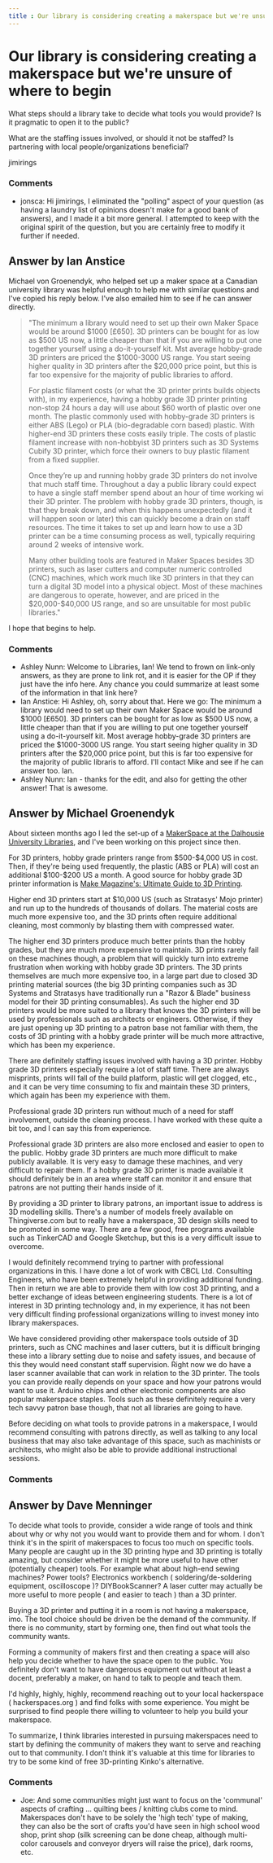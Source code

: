```yaml
---
title : Our library is considering creating a makerspace but we're unsure of where to begin
---
```

Our library is considering creating a makerspace but we're unsure of where to begin
=====================
What steps should a library take to decide what tools you would provide?
Is it pragmatic to open it to the public?

What are the staffing issues involved, or should it not be staffed? Is
partnering with local people/organizations beneficial?

jimirings

### Comments ###
* jonsca: Hi jimirings, I eliminated the "polling" aspect of your question (as
having a laundry list of opinions doesn't make for a good bank of
answers), and I made it a bit more general. I attempted to keep with the
original spirit of the question, but you are certainly free to modify it
further if needed.


Answer by Ian Anstice
----------------
Michael von Groenendyk, who helped set up a maker space at a Canadian
university library was helpful enough to help me with similar questions
and I've copied his reply below. I've also emailed him to see if he can
answer directly.

> "The minimum a library would need to set up their own Maker Space
> would be around \$1000 [£650]. 3D printers can be bought for as low as
> \$500 US now, a little cheaper than that if you are willing to put one
> together yourself using a do-it-yourself kit. Mst average hobby-grade
> 3D printers are priced the \$1000-3000 US range. You start seeing
> higher quality in 3D printers after the \$20,000 price point, but this
> is far too expensive for the majority of public libraries to afford.
>
> For plastic filament costs (or what the 3D printer prints builds
> objects with), in my experience, having a hobby grade 3D printer
> printing non-stop 24 hours a day will use about \$60 worth of plastic
> over one month. The plastic commonly used with hobby-grade 3D printers
> is either ABS (Lego) or PLA (bio-degradable corn based) plastic. With
> higher-end 3D printers these costs easily triple. The costs of plastic
> filament increase with non-hobbyist 3D printers such as 3D Systems
> Cubify 3D printer, which force their owners to buy plastic filament
> from a fixed supplier.
>
> Once they’re up and running hobby grade 3D printers do not involve
> that much staff time. Throughout a day a public library could expect
> to have a single staff member spend about an hour of time working wi
> their 3D printer. The problem with hobby grade 3D printers, though, is
> that they break down, and when this happens unexpectedly (and it will
> happen soon or later) this can quickly become a drain on staff
> resources. The time it takes to set up and learn how to use a 3D
> printer can be a time consuming process as well, typically requiring
> around 2 weeks of intensive work.
>
> Many other building tools are featured in Maker Spaces besides 3D
> printers, such as laser cutters and computer numeric controlled (CNC)
> machines, which work much like 3D printers in that they can turn a
> digital 3D model into a physical object. Most of these machines are
> dangerous to operate, however, and are priced in the \$20,000-\$40,000
> US range, and so are unsuitable for most public libraries."

I hope that begins to help.

### Comments ###
* Ashley Nunn: Welcome to Libraries, Ian! We tend to frown on link-only answers, as
they are prone to link rot, and it is easier for the OP if they just
have the info here. Any chance you could summarize at least some of the
information in that link here?
* Ian Anstice: Hi Ashley, oh, sorry about that. Here we go: The minimum a library would
need to set up their own Maker Space would be around \$1000 [£650]. 3D
printers can be bought for as low as \$500 US now, a little cheaper than
that if you are willing to put one together yourself using a
do-it-yourself kit. Most average hobby-grade 3D printers are priced the
\$1000-3000 US range. You start seeing higher quality in 3D printers
after the \$20,000 price point, but this is far too expensive for the
majority of public libraris to afford. I'll contact Mike and see if he
can answer too. Ian.
* Ashley Nunn: Ian - thanks for the edit, and also for getting the other answer! That
is awesome.

Answer by Michael Groenendyk
----------------
About sixteen months ago I led the set-up of a [MakerSpace at the
Dalhousie University
Libraries](http://libraries.dal.ca/locations_services/services/3d_printing.html),
and I've been working on this project since then.

For 3D printers, hobby grade printers range from \$500-\$4,000 US in
cost. Then, if they're being used frequently, the plastic (ABS or PLA)
will cost an additional \$100-\$200 US a month. A good source for hobby
grade 3D printer information is [Make Magazine's: Ultimate Guide to 3D
Printing](http://blog.makezine.com/volume/make-ultimate-guide-to-3d-printing/).

Higher end 3D printers start at \$10,000 US (such as Stratasys' Mojo
printer) and run up to the hundreds of thousands of dollars. The
material costs are much more expensive too, and the 3D prints often
require additional cleaning, most commonly by blasting them with
compressed water.

The higher end 3D printers produce much better prints than the hobby
grades, but they are much more expensive to maintain. 3D prints rarely
fail on these machines though, a problem that will quickly turn into
extreme frustration when working with hobby grade 3D printers. The 3D
prints themselves are much more expensive too, in a large part due to
closed 3D printing material sources (the big 3D printing companies such
as 3D Systems and Stratasys have traditionally run a "Razor & Blade"
business model for their 3D printing consumables). As such the higher
end 3D printers would be more suited to a library that knows the 3D
printers will be used by professionals such as architects or engineers.
Otherwise, if they are just opening up 3D printing to a patron base not
familiar with them, the costs of 3D printing with a hobby grade printer
will be much more attractive, which has been my experience.

There are definitely staffing issues involved with having a 3D printer.
Hobby grade 3D printers especially require a lot of staff time. There
are always misprints, prints will fall of the build platform, plastic
will get clogged, etc., and it can be very time consuming to fix and
maintain these 3D printers, which again has been my experience with
them.

Professional grade 3D printers run without much of a need for staff
involvement, outside the cleaning process. I have worked with these
quite a bit too, and I can say this from experience.

Professional grade 3D printers are also more enclosed and easier to open
to the public. Hobby grade 3D printers are much more difficult to make
publicly available. It is very easy to damage these machines, and very
difficult to repair them. If a hobby grade 3D printer is made available
it should definitely be in an area where staff can monitor it and ensure
that patrons are not putting their hands inside of it.

By providing a 3D printer to library patrons, an important issue to
address is 3D modelling skills. There's a number of models freely
available on Thingiverse.com but to really have a makerspace, 3D design
skills need to be promoted in some way. There are a few good, free
programs available such as TinkerCAD and Google Sketchup, but this is a
very difficult issue to overcome.

I would definitely recommend trying to partner with professional
organizations in this. I have done a lot of work with CBCL Ltd.
Consulting Engineers, who have been extremely helpful in providing
additional funding. Then in return we are able to provide them with low
cost 3D printing, and a better exchange of ideas between engineering
students. There is a lot of interest in 3D printing technology and, in
my experience, it has not been very difficult finding professional
organizations willing to invest money into library makerspaces.

We have considered providing other makerspace tools outside of 3D
printers, such as CNC machines and laser cutters, but it is difficult
bringing these into a library setting due to noise and safety issues,
and because of this they would need constant staff supervision. Right
now we do have a laser scanner available that can work in relation to
the 3D printer. The tools you can provide really depends on your space
and how your patrons would want to use it. Arduino chips and other
electronic components are also popular makerspace staples. Tools such as
these definitely require a very tech savvy patron base though, that not
all libraries are going to have.

Before deciding on what tools to provide patrons in a makerspace, I
would recommend consulting with patrons directly, as well as talking to
any local business that may also take advantage of this space, such as
machinists or architects, who might also be able to provide additional
instructional sessions.

### Comments ###

Answer by Dave Menninger
----------------
To decide what tools to provide, consider a wide range of tools and
think about why or why not you would want to provide them and for whom.
I don't think it's in the spirit of makerspaces to focus too much on
specific tools. Many people are caught up in the 3D printing hype and 3D
printing is totally amazing, but consider whether it might be more
useful to have other (potentially cheaper) tools. For example what about
high-end sewing machines? Power tools? Electronics workbench (
soldering/de-soldering equipment, oscilloscope )? DIYBookScanner? A
laser cutter may actually be more useful to more people ( and easier to
teach ) than a 3D printer.

Buying a 3D printer and putting it in a room is not having a makerspace,
imo. The tool choice should be driven be the demand of the community. If
there is no community, start by forming one, then find out what tools
the community wants.

Forming a community of makers first and then creating a space will also
help you decide whether to have the space open to the public. You
definitely don't want to have dangerous equipment out without at least a
docent, preferably a maker, on hand to talk to people and teach them.

I'd highly, highly, highly, recommend reaching out to your local
hackerspace ( hackerspaces.org ) and find folks with some experience.
You might be surprised to find people there willing to volunteer to help
you build your makerspace.

To summarize, I think libraries interested in pursuing makerspaces need
to start by defining the community of makers they want to serve and
reaching out to that community. I don't think it's valuable at this time
for libraries to try to be some kind of free 3D-printing Kinko's
alternative.

### Comments ###
* Joe: And some communities might just want to focus on the 'communal' aspects
of crafting ... quilting bees / knitting clubs come to mind. Makerspaces
don't have to be solely the 'high tech' type of making, they can also be
the sort of crafts you'd have seen in high school wood shop, print shop
(silk screening can be done cheap, although multi-color carousels and
conveyor dryers will raise the price), dark rooms, etc.

